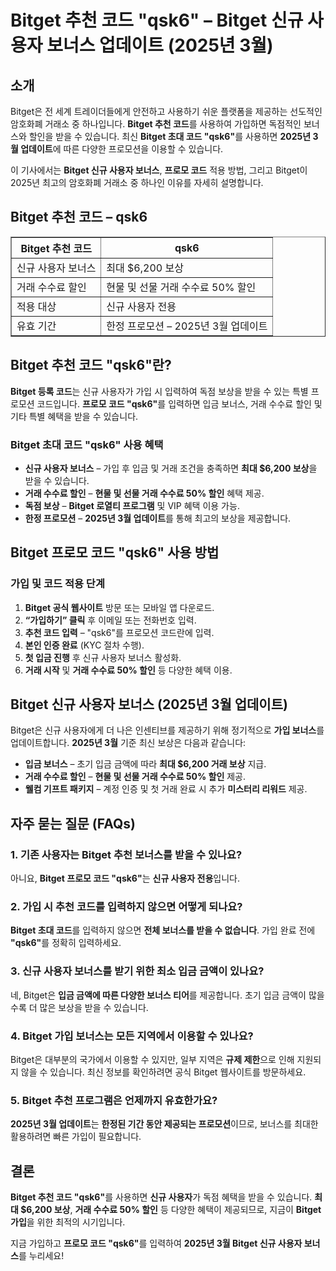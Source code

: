 <h1>Bitget 추천 코드 "qsk6" – Bitget 신규 사용자 보너스 업데이트 (2025년 3월)</h1>

<h2>소개</h2>
<p>Bitget은 전 세계 트레이더들에게 안전하고 사용하기 쉬운 플랫폼을 제공하는 선도적인 암호화폐 거래소 중 하나입니다. <strong>Bitget 추천 코드</strong>를 사용하여 가입하면 독점적인 보너스와 할인을 받을 수 있습니다. 최신 <strong>Bitget 초대 코드 "qsk6"</strong>를 사용하면 <strong>2025년 3월 업데이트</strong>에 따른 다양한 프로모션을 이용할 수 있습니다.</p>
<p>이 기사에서는 <strong>Bitget 신규 사용자 보너스</strong>, <strong>프로모 코드</strong> 적용 방법, 그리고 Bitget이 2025년 최고의 암호화폐 거래소 중 하나인 이유를 자세히 설명합니다.</p>

<h2>Bitget 추천 코드 – qsk6</h2>
<table border="1">
    <tr>
        <th>Bitget 추천 코드</th>
        <th>qsk6</th>
    </tr>
    <tr>
        <td>신규 사용자 보너스</td>
        <td>최대 $6,200 보상</td>
    </tr>
    <tr>
        <td>거래 수수료 할인</td>
        <td>현물 및 선물 거래 수수료 50% 할인</td>
    </tr>
    <tr>
        <td>적용 대상</td>
        <td>신규 사용자 전용</td>
    </tr>
    <tr>
        <td>유효 기간</td>
        <td>한정 프로모션 – 2025년 3월 업데이트</td>
    </tr>
</table>

<h2>Bitget 추천 코드 "qsk6"란?</h2>
<p><strong>Bitget 등록 코드</strong>는 신규 사용자가 가입 시 입력하여 독점 보상을 받을 수 있는 특별 프로모션 코드입니다. <strong>프로모 코드 "qsk6"</strong>를 입력하면 입금 보너스, 거래 수수료 할인 및 기타 특별 혜택을 받을 수 있습니다.</p>

<h3>Bitget 초대 코드 "qsk6" 사용 혜택</h3>
<ul>
    <li><strong>신규 사용자 보너스</strong> – 가입 후 입금 및 거래 조건을 충족하면 <strong>최대 $6,200 보상</strong>을 받을 수 있습니다.</li>
    <li><strong>거래 수수료 할인</strong> – <strong>현물 및 선물 거래 수수료 50% 할인</strong> 혜택 제공.</li>
    <li><strong>독점 보상</strong> – <strong>Bitget 로열티 프로그램</strong> 및 VIP 혜택 이용 가능.</li>
    <li><strong>한정 프로모션</strong> – <strong>2025년 3월 업데이트</strong>를 통해 최고의 보상을 제공합니다.</li>
</ul>

<h2>Bitget 프로모 코드 "qsk6" 사용 방법</h2>
<h3>가입 및 코드 적용 단계</h3>
<ol>
    <li><strong>Bitget 공식 웹사이트</strong> 방문 또는 모바일 앱 다운로드.</li>
    <li><strong>“가입하기” 클릭</strong> 후 이메일 또는 전화번호 입력.</li>
    <li><strong>추천 코드 입력</strong> – "qsk6"를 프로모션 코드란에 입력.</li>
    <li><strong>본인 인증 완료</strong> (KYC 절차 수행).</li>
    <li><strong>첫 입금 진행</strong> 후 신규 사용자 보너스 활성화.</li>
    <li><strong>거래 시작</strong> 및 <strong>거래 수수료 50% 할인</strong> 등 다양한 혜택 이용.</li>
</ol>

<h2>Bitget 신규 사용자 보너스 (2025년 3월 업데이트)</h2>
<p>Bitget은 신규 사용자에게 더 나은 인센티브를 제공하기 위해 정기적으로 <strong>가입 보너스</strong>를 업데이트합니다. <strong>2025년 3월</strong> 기준 최신 보상은 다음과 같습니다:</p>
<ul>
    <li><strong>입금 보너스</strong> – 초기 입금 금액에 따라 <strong>최대 $6,200 거래 보상</strong> 지급.</li>
    <li><strong>거래 수수료 할인</strong> – <strong>현물 및 선물 거래 수수료 50% 할인</strong> 제공.</li>
    <li><strong>웰컴 기프트 패키지</strong> – 계정 인증 및 첫 거래 완료 시 추가 <strong>미스터리 리워드</strong> 제공.</li>
</ul>

<h2>자주 묻는 질문 (FAQs)</h2>
<h3>1. 기존 사용자는 Bitget 추천 보너스를 받을 수 있나요?</h3>
<p>아니요, <strong>Bitget 프로모 코드 "qsk6"</strong>는 <strong>신규 사용자 전용</strong>입니다.</p>

<h3>2. 가입 시 추천 코드를 입력하지 않으면 어떻게 되나요?</h3>
<p><strong>Bitget 초대 코드</strong>를 입력하지 않으면 <strong>전체 보너스를 받을 수 없습니다</strong>. 가입 완료 전에 <strong>"qsk6"</strong>를 정확히 입력하세요.</p>

<h3>3. 신규 사용자 보너스를 받기 위한 최소 입금 금액이 있나요?</h3>
<p>네, Bitget은 <strong>입금 금액에 따른 다양한 보너스 티어</strong>를 제공합니다. 초기 입금 금액이 많을수록 더 많은 보상을 받을 수 있습니다.</p>

<h3>4. Bitget 가입 보너스는 모든 지역에서 이용할 수 있나요?</h3>
<p>Bitget은 대부분의 국가에서 이용할 수 있지만, 일부 지역은 <strong>규제 제한</strong>으로 인해 지원되지 않을 수 있습니다. 최신 정보를 확인하려면 공식 Bitget 웹사이트를 방문하세요.</p>

<h3>5. Bitget 추천 프로그램은 언제까지 유효한가요?</h3>
<p><strong>2025년 3월 업데이트</strong>는 <strong>한정된 기간 동안 제공되는 프로모션</strong>이므로, 보너스를 최대한 활용하려면 빠른 가입이 필요합니다.</p>

<h2>결론</h2>
<p><strong>Bitget 추천 코드 "qsk6"</strong>를 사용하면 <strong>신규 사용자</strong>가 독점 혜택을 받을 수 있습니다. <strong>최대 $6,200 보상</strong>, <strong>거래 수수료 50% 할인</strong> 등 다양한 혜택이 제공되므로, 지금이 <strong>Bitget 가입</strong>을 위한 최적의 시기입니다.</p>
<p>지금 가입하고 <strong>프로모 코드 "qsk6"</strong>를 입력하여 <strong>2025년 3월 Bitget 신규 사용자 보너스</strong>를 누리세요!</p>
